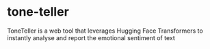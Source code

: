 # tone-teller
ToneTeller is a web tool that leverages Hugging Face Transformers to instantly analyse and report the emotional sentiment of text
